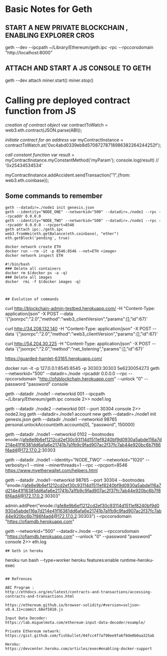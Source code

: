 # Basic Notes for Geth
## START A NEW PRIVATE BLOCKCHAIN , ENABLING EXPLORER CROS
geth --dev --ipcpath ~/Library/Ethereum/geth.ipc -rpc --rpccorsdomain "http://localhost:8000"
## ATTACH AND START A JS CONSOLE TO  GETH
geth --dev attach
miner.start()
miner.stop()
# Calling pre deployed contract function from JS
*creation of contract object*
var contractToWatch = web3.eth.contract(JSON.parse(ABI));

*initiate contract for an address*
var myContractInstance = contractToWatch.at('0xc4abd0339eb8d57087278718986382264244252f');

*call constant function*
var result = myContractInstance.myConstantMethod('myParam');
console.log(result) // '0x25434534534'

myContractInstance.addAccident.sendTransaction("1",{from: web3.eth.coinbase});

## Some commands to remember
```shell
geth --datadir=./node1 init genesis.json
geth --identity="NODE_ONE" --networkid="500" --datadir=./node1 --rpc --rpcaddr 0.0.0.0
geth --identity="NODE_TWO" --networkid="500" --datadir=./node1 --rpc --rpcaddr 0.0.0.0 --rpcport=8546
geth attach ipc:./geth.ipc
web3.fromWei(eth.getBalance(eth.coinbase), "ether")
eth.getBlock('pending', true)

docker network create ETH
docker run --rm -it -p 8546:8546 --net=ETH <image>
docker network inspect ETH

#!/bin/bash
### Delete all containers
docker rm $(docker ps -a -q)
### Delete all images
docker  rmi -f $(docker images -q)



## Evolution of commands
```
curl http://blockchain-admin-testbed.herokuapp.com/ -H "Content-Type: application/json" -X POST --data '{"jsonrpc":"2.0","method":"web3_clientVersion","params":[],"id":67}'

curl http://34.208.132.140 -H "Content-Type: application/json" -X POST --data '{"jsonrpc":"2.0","method":"web3_clientVersion","params":[],"id":67}'

curl http://54.204.30.225 -H "Content-Type: application/json" -X POST --data '{"jsonrpc":"2.0","method":"net_listening","params":[],"id":67}'

https://guarded-hamlet-63165.herokuapp.com/

docker run -it -p 127.0.0.1:8545:8545 -p 30303:30303 5e6230054273 geth --networkid="500" --datadir=./node -rpcaddr 0.0.0.0 --rpc --rpccorsdomain "http://ofsblockchain.herokuapp.com" --unlock "0" --password "password" console

geth --datadir ./node1 --networkid 001 --ipcpath ~/Library/Ethereum/geth.ipc console 2>> node1.log

geth --datadir ./node2 --networkid 001 --port 30304 console 2>> node2.log
geth --datadir=./node1 account new
geth --datadir=./node1 init genesis.json
geth --datadir ./node1 --networkid 98765
personal.unlockAccount(eth.accounts[0], "password", 150000)

geth --datadir ./node1 --networkid 0102 --bootnodes enode://afe8e9b6ef1212cd2ef30c93114d1511ef8240bf9d0930a5abde116a7d214e41f16381dd6afa6e21741b7a1fb9c9fad907ac2f37fc7ab44e920bc6b7f86f4ad4@172.17.0.2:30303

geth --datadir ./node1 --identity="NODE_TWO" --networkid="1020" --verbosity=1 --mine --minerthreads=1 --rpc --rpcport=8546
https://www.myetherwallet.com/helpers.html

geth --datadir ./node1--networkid 98765 --port 30304 --bootnodes "enode://afe8e9b6ef1212cd2ef30c93114d1511ef8240bf9d0930a5abde116a7d214e41f16381dd6afa6e21741b7a1fb9c9fad907ac2f37fc7ab44e920bc6b7f86f4ad4@172.17.0.2:30303"

admin.addPeer("enode://afe8e9b6ef1212cd2ef30c93114d1511ef8240bf9d0930a5abde116a7d214e41f16381dd6afa6e21741b7a1fb9c9fad907ac2f37fc7ab44e920bc6b7f86f4ad4@172.17.0.2:30303")
--rpccorsdomain "https://ofiamdb.herokuapp.com"

geth --networkid="500" --datadir=./node --rpc  --rpccorsdomain "https://ofiamdb.herokuapp.com" --unlock "0" --password "password" console 2>> eth.log

```
## Geth in heroku

```
heroku run bash --type=worker
heroku features:enable runtime-heroku-exec
```

## Refrences

ABI Program :
http://ethdocs.org/en/latest/contracts-and-transactions/accessing-contracts-and-transactions.html

https://ethereum.github.io/browser-solidity/#version=soljson-v0.4.11+commit.68ef5810.js

Input Data Decoder:
https://lab.miguelmota.com/ethereum-input-data-decoder/example/

Private Ethereum network:
https://gist.github.com/fishbullet/04fcc4f7af90ee9fa6f9de0b0aa325ab

Heroku:
https://devcenter.heroku.com/articles/exec#enabling-docker-support

